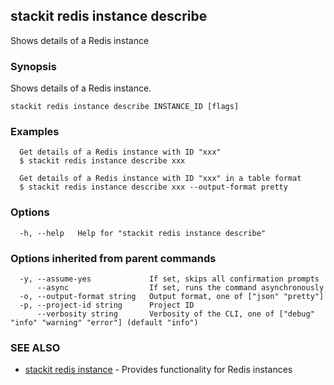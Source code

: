 ## stackit redis instance describe

Shows details  of a Redis instance

### Synopsis

Shows details  of a Redis instance.

```
stackit redis instance describe INSTANCE_ID [flags]
```

### Examples

```
  Get details of a Redis instance with ID "xxx"
  $ stackit redis instance describe xxx

  Get details of a Redis instance with ID "xxx" in a table format
  $ stackit redis instance describe xxx --output-format pretty
```

### Options

```
  -h, --help   Help for "stackit redis instance describe"
```

### Options inherited from parent commands

```
  -y, --assume-yes             If set, skips all confirmation prompts
      --async                  If set, runs the command asynchronously
  -o, --output-format string   Output format, one of ["json" "pretty"]
  -p, --project-id string      Project ID
      --verbosity string       Verbosity of the CLI, one of ["debug" "info" "warning" "error"] (default "info")
```

### SEE ALSO

* [stackit redis instance](./stackit_redis_instance.md)	 - Provides functionality for Redis instances

